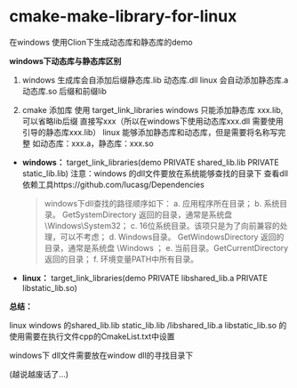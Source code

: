 # cmake-make-library-for-linux
在windows 使用Clion下生成动态库和静态库的demo

**windows下动态库与静态库区别**
1. windows 生成库会自添加后缀静态库.lib 动态库.dll
linux 会自动添加静态库.a 动态库.so 后缀和前缀lib


2. cmake 添加库 使用 target_link_libraries
windows  只能添加静态库 xxx.lib,可以省略lib后缀 直接写xxx（所以在windows下使用动态库xxx.dll 需要使用引导的静态库xxx.lib）
linux 能够添加静态库和动态库，但是需要将名称写完整 如动态库：xxx.a，静态库：xxx.so

- **windows：**
  target_link_libraries(demo PRIVATE shared_lib.lib PRIVATE static_lib.lib)
  注意：windows 的dll文件要放在系统能够查找的目录下
  查看dll依赖工具https://github.com/lucasg/Dependencies

  > windows下dll查找的路径顺序如下：
  > a. 应用程序所在目录；
  > b. 系统目录。 GetSystemDirectory 返回的目录，通常是系统盘\Windows\System32；
  > c. 16位系统目录。该项只是为了向前兼容的处理，可以不考虑；
  > d. Windows目录。 GetWindowsDirectory 返回的目录，通常是系统盘 \Windows ；
  > e. 当前目录。GetCurrentDirectory返回的目录；
  > f. 环境变量PATH中所有目录。

- **linux：**
  target_link_libraries(demo PRIVATE libshared_lib.a PRIVATE libstatic_lib.so)

**总结：**

linux windows 的shared_lib.lib static_lib.lib /libshared_lib.a libstatic_lib.so 的使用需要在执行文件cpp的CmakeList.txt中设置

windows下 dll文件需要放在window dll的寻找目录下 

(越说越废话了...)
